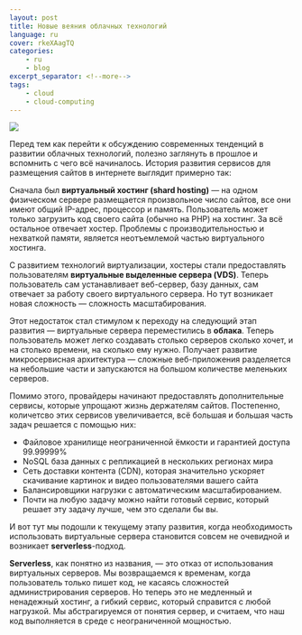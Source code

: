 ```yaml
---
layout: post
title: Новые веяния облачных технологий
language: ru
cover: rkeXAagTQ
categories:
    - ru
    - blog
excerpt_separator: <!--more-->
tags:
    - cloud
    - cloud-computing
---
```


![](https://cdn.web20site.com/images/lg/rkeXAagTQ.jpg)

Перед тем как перейти к обсуждению современных тенденций в развитии облачных технологий, полезно заглянуть в прошлое и вспомнить с чего всё начиналось.<!--more--> История развития сервисов для размещения сайтов в интернете выглядит примерно так:

Сначала был **виртуальный хостинг (shard hosting)** — на одном физическом сервере размещается произвольное число сайтов, все они имеют общий IP-адрес, процессор и память. Пользователь может только загрузить код своего сайта (обычно на PHP) на хостинг. За всё остальное отвечает хостер. Проблемы с производительностью и нехваткой памяти, является неотъемлемой частью виртуального хостинга.



С развитием технологий виртуализации, хостеры стали предоставлять пользователям **виртуальные выделенные сервера (VDS)**. Теперь пользователь сам устанавливает веб-сервер, базу данных, сам отвечает за работу своего виртуального сервера. Но тут возникает новая сложность — сложность масштабирования.

Этот недостаток стал стимулом к переходу на следующий этап развития — виртуальные сервера переместились в **облака**. Теперь пользователь может легко создавать столько серверов сколько хочет, и на столько времени, на сколько ему нужно. Получает развитие микросервисная архитектура — сложные веб-приложения разделяется на небольшие части и запускаются на большом количестве меленьких серверов.

Помимо этого, провайдеры начинают предоставлять дополнительные сервисы, которые упрощают жизнь держателям сайтов. Постепенно, количетсво этих сервисов увеличивается, всё большая и большая часть задач решается с помощью них:

- Файловое хранилище неограниченной ёмкости и гарантией доступа 99.99999%
- NoSQL база данных с репликацией в нескольких регионах мира
- Сеть доставки контента (CDN), которая значительно ускоряет скачивание картинок и видео пользователями вашего сайта
- Балансировщики нагрузки с автоматическим масштабированием.
- Почти на любую задачу можно найти готовый сервис, который решает эту задачу лучше, чем это сделали бы вы.

И вот тут мы подошли к текущему этапу развития, когда необходимость использовать виртуальные сервера становится совсем не очевидной и возникает **serverless**-подход.

**Serverless**, как понятно из названия, — это отказ от использования виртуальных серверов. Мы возвращаемся к временам, когда пользователь только пишет код, не касаясь сложностей администрирования серверов. Но теперь это не медленный и ненадежный хостинг, а гибкий сервис, который справится с любой нагрузкой. Мы абстрагируемся от понятия сервер, и считаем, что наш код выполняется в среде с неограниченной мощностью.